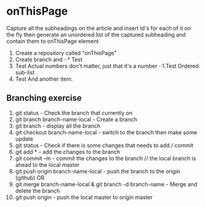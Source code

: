 # onThisPage
Capture all the subheadings on the article and insert Id's for each of it on the fly then generate an unordered list of the captured subheading and contain them to onThisPage element

1. Create a repository called "onThisPage"
2. Create branch and
⋅⋅* Test
3. Test Actual numbers don't matter, just that it's a number
⋅⋅1.Test Ordered sub-list
4. Test And another item.

## Branching exercise

01. git status - Check the branch that currently on
02. git branch branch-name-local - Create a branch
03. git branch - display all the branch
04. git checkout branch-name-local - switch to the branch then make some update
05. git status - Check if there is some changes that needs to add / commit
06. git add * - add the changes to the branch
07. git commit -m - commit the changes to the branch // the local branch is ahead to the local master
08. git push origin branch-name-local - push the branch to the origin (github) OR
09. git merge branch-name-local & git branch -d branch-name - Merge and delete the branch
10. git push origin - push the local master to origin master

